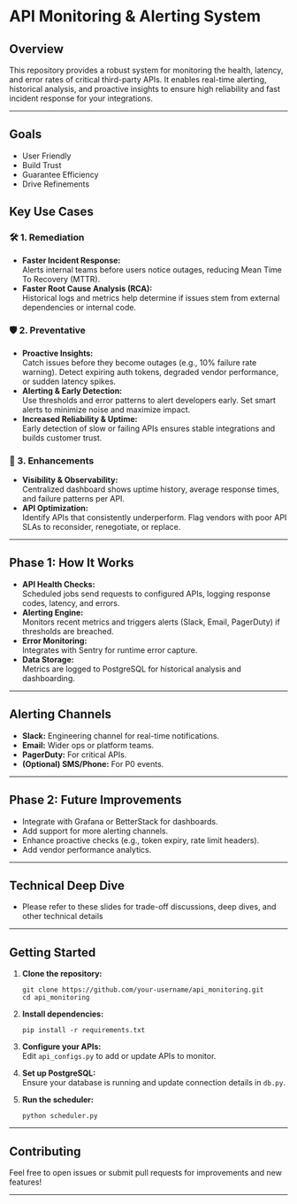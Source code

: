 # API Monitoring & Alerting System

## Overview

This repository provides a robust system for monitoring the health, latency, and error rates of critical third-party APIs. It enables real-time alerting, historical analysis, and proactive insights to ensure high reliability and fast incident response for your integrations.

---

## Goals

- User Friendly
- Build Trust
- Guarantee Efficiency
- Drive Refinements

## Key Use Cases

### 🛠️ 1. Remediation

- **Faster Incident Response:**  
  Alerts internal teams before users notice outages, reducing Mean Time To Recovery (MTTR).
- **Faster Root Cause Analysis (RCA):**  
  Historical logs and metrics help determine if issues stem from external dependencies or internal code.


### 🛡️ 2. Preventative

- **Proactive Insights:**  
  Catch issues before they become outages (e.g., 10% failure rate warning).
  Detect expiring auth tokens, degraded vendor performance, or sudden latency spikes.
- **Alerting & Early Detection:**  
  Use thresholds and error patterns to alert developers early.
  Set smart alerts to minimize noise and maximize impact.
- **Increased Reliability & Uptime:**  
  Early detection of slow or failing APIs ensures stable integrations and builds customer trust.


### 🚀 3. Enhancements

- **Visibility & Observability:**  
  Centralized dashboard shows uptime history, average response times, and failure patterns per API.
- **API Optimization:**  
  Identify APIs that consistently underperform.
  Flag vendors with poor API SLAs to reconsider, renegotiate, or replace.

---

## Phase 1: How It Works

- **API Health Checks:**  
  Scheduled jobs send requests to configured APIs, logging response codes, latency, and errors.
- **Alerting Engine:**  
  Monitors recent metrics and triggers alerts (Slack, Email, PagerDuty) if thresholds are breached.
- **Error Monitoring:**  
  Integrates with Sentry for runtime error capture.
- **Data Storage:**  
  Metrics are logged to PostgreSQL for historical analysis and dashboarding.
---

## Alerting Channels

- **Slack:** Engineering channel for real-time notifications.
- **Email:** Wider ops or platform teams.
- **PagerDuty:** For critical APIs.
- **(Optional) SMS/Phone:** For P0 events.

---

## Phase 2: Future Improvements

- Integrate with Grafana or BetterStack for dashboards.
- Add support for more alerting channels.
- Enhance proactive checks (e.g., token expiry, rate limit headers).
- Add vendor performance analytics.

---

## Technical Deep Dive 

- Please refer to these slides for trade-off discussions, deep dives, and other technical details

---

## Getting Started

1. **Clone the repository:**
   ```
   git clone https://github.com/your-username/api_monitoring.git
   cd api_monitoring
   ```

2. **Install dependencies:**
   ```
   pip install -r requirements.txt
   ```

3. **Configure your APIs:**  
   Edit `api_configs.py` to add or update APIs to monitor.

4. **Set up PostgreSQL:**  
   Ensure your database is running and update connection details in `db.py`.

5. **Run the scheduler:**
   ```
   python scheduler.py
   ```

---

## Contributing

Feel free to open issues or submit pull requests for improvements and new features!

---